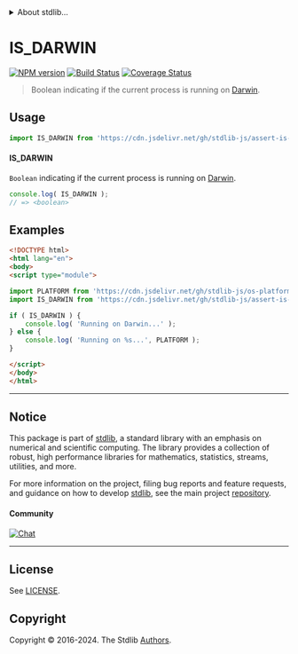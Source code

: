 <!--

@license Apache-2.0

Copyright (c) 2018 The Stdlib Authors.

Licensed under the Apache License, Version 2.0 (the "License");
you may not use this file except in compliance with the License.
You may obtain a copy of the License at

   http://www.apache.org/licenses/LICENSE-2.0

Unless required by applicable law or agreed to in writing, software
distributed under the License is distributed on an "AS IS" BASIS,
WITHOUT WARRANTIES OR CONDITIONS OF ANY KIND, either express or implied.
See the License for the specific language governing permissions and
limitations under the License.

-->


<details>
  <summary>
    About stdlib...
  </summary>
  <p>We believe in a future in which the web is a preferred environment for numerical computation. To help realize this future, we've built stdlib. stdlib is a standard library, with an emphasis on numerical and scientific computation, written in JavaScript (and C) for execution in browsers and in Node.js.</p>
  <p>The library is fully decomposable, being architected in such a way that you can swap out and mix and match APIs and functionality to cater to your exact preferences and use cases.</p>
  <p>When you use stdlib, you can be absolutely certain that you are using the most thorough, rigorous, well-written, studied, documented, tested, measured, and high-quality code out there.</p>
  <p>To join us in bringing numerical computing to the web, get started by checking us out on <a href="https://github.com/stdlib-js/stdlib">GitHub</a>, and please consider <a href="https://opencollective.com/stdlib">financially supporting stdlib</a>. We greatly appreciate your continued support!</p>
</details>

# IS_DARWIN

[![NPM version][npm-image]][npm-url] [![Build Status][test-image]][test-url] [![Coverage Status][coverage-image]][coverage-url] <!-- [![dependencies][dependencies-image]][dependencies-url] -->

> Boolean indicating if the current process is running on [Darwin][darwin].



<section class="usage">

## Usage

```javascript
import IS_DARWIN from 'https://cdn.jsdelivr.net/gh/stdlib-js/assert-is-darwin@v0.2.1-esm/index.mjs';
```

#### IS_DARWIN

`Boolean` indicating if the current process is running on [Darwin][darwin].

```javascript
console.log( IS_DARWIN );
// => <boolean>
```

</section>

<!-- /.usage -->

<section class="examples">

## Examples

<!-- eslint no-undef: "error" -->

```html
<!DOCTYPE html>
<html lang="en">
<body>
<script type="module">

import PLATFORM from 'https://cdn.jsdelivr.net/gh/stdlib-js/os-platform@esm/index.mjs';
import IS_DARWIN from 'https://cdn.jsdelivr.net/gh/stdlib-js/assert-is-darwin@v0.2.1-esm/index.mjs';

if ( IS_DARWIN ) {
    console.log( 'Running on Darwin...' );
} else {
    console.log( 'Running on %s...', PLATFORM );
}

</script>
</body>
</html>
```

</section>

<!-- /.examples -->

<!-- Section for related `stdlib` packages. Do not manually edit this section, as it is automatically populated. -->

<section class="related">

</section>

<!-- /.related -->

<!-- Section for all links. Make sure to keep an empty line after the `section` element and another before the `/section` close. -->


<section class="main-repo" >

* * *

## Notice

This package is part of [stdlib][stdlib], a standard library with an emphasis on numerical and scientific computing. The library provides a collection of robust, high performance libraries for mathematics, statistics, streams, utilities, and more.

For more information on the project, filing bug reports and feature requests, and guidance on how to develop [stdlib][stdlib], see the main project [repository][stdlib].

#### Community

[![Chat][chat-image]][chat-url]

---

## License

See [LICENSE][stdlib-license].


## Copyright

Copyright &copy; 2016-2024. The Stdlib [Authors][stdlib-authors].

</section>

<!-- /.stdlib -->

<!-- Section for all links. Make sure to keep an empty line after the `section` element and another before the `/section` close. -->

<section class="links">

[npm-image]: http://img.shields.io/npm/v/@stdlib/assert-is-darwin.svg
[npm-url]: https://npmjs.org/package/@stdlib/assert-is-darwin

[test-image]: https://github.com/stdlib-js/assert-is-darwin/actions/workflows/test.yml/badge.svg?branch=v0.2.1
[test-url]: https://github.com/stdlib-js/assert-is-darwin/actions/workflows/test.yml?query=branch:v0.2.1

[coverage-image]: https://img.shields.io/codecov/c/github/stdlib-js/assert-is-darwin/main.svg
[coverage-url]: https://codecov.io/github/stdlib-js/assert-is-darwin?branch=main

<!--

[dependencies-image]: https://img.shields.io/david/stdlib-js/assert-is-darwin.svg
[dependencies-url]: https://david-dm.org/stdlib-js/assert-is-darwin/main

-->

[chat-image]: https://img.shields.io/gitter/room/stdlib-js/stdlib.svg
[chat-url]: https://app.gitter.im/#/room/#stdlib-js_stdlib:gitter.im

[stdlib]: https://github.com/stdlib-js/stdlib

[stdlib-authors]: https://github.com/stdlib-js/stdlib/graphs/contributors

[umd]: https://github.com/umdjs/umd
[es-module]: https://developer.mozilla.org/en-US/docs/Web/JavaScript/Guide/Modules

[deno-url]: https://github.com/stdlib-js/assert-is-darwin/tree/deno
[deno-readme]: https://github.com/stdlib-js/assert-is-darwin/blob/deno/README.md
[umd-url]: https://github.com/stdlib-js/assert-is-darwin/tree/umd
[umd-readme]: https://github.com/stdlib-js/assert-is-darwin/blob/umd/README.md
[esm-url]: https://github.com/stdlib-js/assert-is-darwin/tree/esm
[esm-readme]: https://github.com/stdlib-js/assert-is-darwin/blob/esm/README.md
[branches-url]: https://github.com/stdlib-js/assert-is-darwin/blob/main/branches.md

[stdlib-license]: https://raw.githubusercontent.com/stdlib-js/assert-is-darwin/main/LICENSE

[darwin]: https://en.wikipedia.org/wiki/Darwin_%28operating_system%29

</section>

<!-- /.links -->
